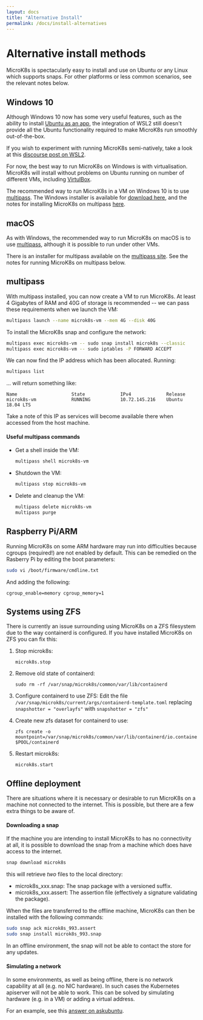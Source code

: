 ```yaml
---
layout: docs
title: "Alternative Install"
permalink: /docs/install-alternatives
---
```


# Alternative install methods

MicroK8s is spectacularly easy to install and use on Ubuntu or any Linux which
supports snaps. For other platforms or less common scenarios, see the relevant
notes below.

## Windows 10

Although Windows 10 now has some very useful features, such as the ability to
install [Ubuntu as an app][ubuntu-app], the integration  of WSL2 still
doesn't provide all the Ubuntu functionality required to make MicroK8s run
smoothly out-of-the-box.

If you wish to experiment with running MicroK8s semi-natively, take a look at
this [discourse post on WSL2][windows-post].

For now, the best way to run MicroK8s on Windows is with virtualisation.
MicroK8s will install without problems on Ubuntu running on number of different
VMs, including [VirtulBox](https://www.virtualbox.org/).

The recommended way to run MicroK8s in a VM on Windows 10 is to use
[multipass][]. The Windows installer is available for
[download here][multipass-install], and the notes for installing MicroK8s on
multipass [here](#multipass).

## macOS

As with Windows, the recommended way to run MicroK8s on macOS is to use
[multipass][], although it is possible to run under other VMs.

There is an installer for multipass available on the
[multipass site][multipass-install]. See the notes for running MicroK8s on
multipass below.


<a id="multipass"> </a>
## multipass

With multipass installed, you can now create a VM to run MicroK8s. At least 4
Gigabytes of RAM and 40G of storage is recommended -- we can pass these
requirements when we launch the VM:

```bash
multipass launch --name microk8s-vm --mem 4G --disk 40G
```

To install the MicroK8s snap and configure the network:

```bash
multipass exec microk8s-vm -- sudo snap install microk8s --classic
multipass exec microk8s-vm -- sudo iptables -P FORWARD ACCEPT
```

We can now find the IP address which has been allocated. Running:

```bash
multipass list
```

... will return something like:

```no-highlight
Name                    State             IPv4             Release
microk8s-vm             RUNNING           10.72.145.216    Ubuntu 18.04 LTS
```

Take a note of this IP as services will become available there when accessed
from the host machine.

#### Useful multipass commands

-   Get a shell inside the VM:

    ```bash
    multipass shell microk8s-vm
    ```

-   Shutdown the VM:

    ```bash
    multipass stop microk8s-vm
    ```

-   Delete and cleanup the VM:

    ```bash
    multipass delete microk8s-vm
    multipass purge
    ```

## Raspberry Pi/ARM

Running MicroK8s on some ARM hardware may run into difficulties because cgroups
(required!) are not enabled by default. This can be remedied on the Rasberry Pi
by editing the boot parameters:

```bash
sudo vi /boot/firmware/cmdline.txt
```

And adding the following:

```no-highlight
cgroup_enable=memory cgroup_memory=1
```

## Systems using ZFS

There is currently an issue surrounding using MicroK8s on a ZFS filesystem due
to the way containerd is configured. If you have installed MicroK8s on ZFS
you can fix this:

1.  Stop microk8s:

    ```
    microk8s.stop
    ```

1.  Remove old state of containerd:

    ```
    sudo rm -rf /var/snap/microk8s/common/var/lib/containerd
    ```

1.  Configure containerd to use ZFS:
    Edit  the file `/var/snap/microk8s/current/args/containerd-template.toml`
    replacing `snapshotter = "overlayfs"`  with `snapshotter = "zfs"`

1.  Create new zfs dataset for containerd to use:

    ```
    zfs create -o mountpoint=/var/snap/microk8s/common/var/lib/containerd/io.containerd.snapshotter.v1.zfs $POOL/containerd
    ```
1.  Restart microk8s:

    ```
    microk8s.start
    ```

## Offline deployment

There are situations where it is necessary or desirable to run MicroK8s on a
machine not connected to the internet. This is possible, but there are a few
extra things to be aware of.

#### Downloading a snap

If the machine you are intending to install MicroK8s to has no connectivity at
all, it is possible to download the snap from a machine which does have
access to the internet.

```bash
snap download microk8s
```

this will retrieve *two* files to the local directory:

-   microk8s_xxx.snap: The snap package with a versioned suffix.
-   microk8s_xxx.assert: The assertion file (effectively a signature validating the package).

When the files are transferred to the offline machine, MicroK8s can then be
installed with the following commands:

```bash
sudo snap ack microk8s_993.assert
sudo snap install microk8s_993.snap
```

In an offline environment, the snap will not be able to contact the store for
any updates.

#### Simulating a network

In some environments, as well as being offline, there is no network capability
at all (e.g. no NIC hardware). In such cases the Kubernetes apiserver will not
be able to work. This can be solved by simulating hardware (e.g. in a VM) or
adding a virtual address.

For an example, see this [answer on askubuntu][askubuntu].

<!-- LINKS -->

[ubuntu-app]: https://www.microsoft.com/en-us/p/ubuntu/9nblggh4msv6
[windows-post]: https://discourse.ubuntu.com/t/using-snapd-in-wsl2/12113
[multipass]: https://multipass.run/
[multipass-install]: https://multipass.run/#install
[askubuntu]: https://askubuntu.com/questions/993139/how-to-create-a-virtual-network-interface-in-ubuntu
[profile]: https://github.com/ubuntu/microk8s/tree/master/tests/lxc
